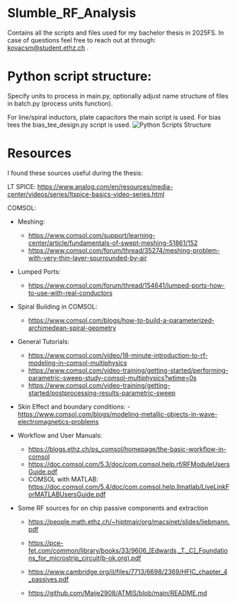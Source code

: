 # Slumble_RF_Analysis
Contains all the scripts and files used for my bachelor thesis in 2025FS.
In case of questions feel free to reach out at through: kovacsm@student.ethz.ch .

# Python script structure:
Specify units to process in main.py, optionally adjust name structure of files in batch.py (process units function). 

For line/spiral inductors, plate capacitors the main script is used. 
For bias tees the bias_tee_design.py script is used.
![Python Scripts Structure](https://github.com/user-attachments/assets/7b733835-3a94-4f94-b0fc-189414a68426)

# Resources
I found these sources useful during the thesis:

LT SPICE:
https://www.analog.com/en/resources/media-center/videos/series/ltspice-basics-video-series.html


COMSOL:
- Meshing:
	- https://www.comsol.com/support/learning-center/article/fundamentals-of-swept-meshing-51861/152
	- https://www.comsol.com/forum/thread/35274/meshing-problem-with-very-thin-layer-sourrounded-by-air
- Lumped Ports:
	- https://www.comsol.com/forum/thread/154641/lumped-ports-how-to-use-with-real-conductors
- Spiral Building in COMSOL:
	- https://www.comsol.com/blogs/how-to-build-a-parameterized-archimedean-spiral-geometry
- General Tutorials:
	- https://www.comsol.com/video/18-minute-introduction-to-rf-modeling-in-comsol-multiphysics
	- https://www.comsol.com/video-training/getting-started/performing-parametric-sweep-study-comsol-multiphysics?wtime=0s
	- https://www.comsol.com/video-training/getting-started/postprocessing-results-parametric-sweep
- Skin Effect and boundary conditions:
	-https://www.comsol.com/blogs/modeling-metallic-objects-in-wave-electromagnetics-problems
- Workflow and User Manuals:
	- https://blogs.ethz.ch/ps_comsol/homepage/the-basic-workflow-in-comsol
	- https://doc.comsol.com/5.3/doc/com.comsol.help.rf/RFModuleUsersGuide.pdf
	- COMSOL with MATLAB: https://doc.comsol.com/5.4/doc/com.comsol.help.llmatlab/LiveLinkForMATLABUsersGuide.pdf

- Some RF sources for on chip passive components and extraction
	- https://people.math.ethz.ch/~hiptmair/org/macsinet/slides/liebmann.pdf
	- https://pce-fet.com/common/library/books/33/9606_[Edwards,_T._C]_Foundations_for_microstrip_circuit(b-ok.org).pdf
	- https://www.cambridge.org/il/files/7713/6698/2369/HFIC_chapter_4_passives.pdf

	- https://github.com/Maije2908/ATMIS/blob/main/README.md


